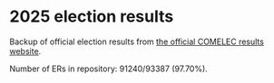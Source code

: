 # 2025 election results

Backup of official election results from [the official COMELEC results website](https://2025electionresults.comelec.gov.ph).

































































Number of ERs in repository: 91240/93387 (97.70%).
